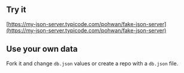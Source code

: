 ## Try it

[https://my-json-server.typicode.com/pohwan/fake-json-server](https://my-json-server.typicode.com/pohwan/fake-json-server)

## Use your own data

Fork it and change `db.json` values or create a repo with a `db.json` file.
